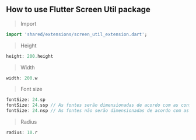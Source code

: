 ## How to use Flutter Screen Util package

> Import
```dart
import 'shared/extensions/screen_util_extension.dart';
```
> Height
```dart
height: 200.height
```

> Width
```dart
width: 200.w
```

> Font size
```dart
fontSize: 24.sp
fontSize: 24.ssp // As fontes serão dimensionadas de acordo com as configurações do tamanho do texto
fontSize: 24.nsp // As fontes não serão dimensionadas de acordo com as configurações do tamanho do texto
```

> Radius
```dart
radius: 10.r
```